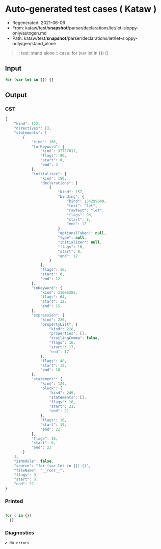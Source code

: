 # Auto-generated test cases ( Kataw )
- Regenerated: 2021-06-06
- From: kataw/test/__snapshot__/parser/declarations/let/let-sloppy-only/autogen.md
- Path: kataw/test/__snapshot__/parser/declarations/let/let-sloppy-only/gen/stand_alone
> :: test: stand alone
> :: case: for (var let in {}) {}
## Input

`````js
for (var let in {}) {}
`````
## Output

### CST

```javascript
{
    "kind": 122,
    "directives": [],
    "statements": [
        {
            "kind": 166,
            "forKeyword": {
                "kind": 37757017,
                "flags": 80,
                "start": 0,
                "end": 3
            },
            "initializer": {
                "kind": 156,
                "declarations": [
                    {
                        "kind": 157,
                        "binding": {
                            "kind": 134299649,
                            "text": "let",
                            "rawText": "let",
                            "flags": 96,
                            "start": 8,
                            "end": 12
                        },
                        "optionalToken": null,
                        "type": null,
                        "initializer": null,
                        "flags": 16,
                        "start": 8,
                        "end": 12
                    }
                ],
                "flags": 16,
                "start": 8,
                "end": 12
            },
            "inKeyword": {
                "kind": 21006388,
                "flags": 64,
                "start": 12,
                "end": 15
            },
            "expression": {
                "kind": 220,
                "propertyList": {
                    "kind": 218,
                    "properties": [],
                    "trailingComma": false,
                    "flags": 16,
                    "start": 17,
                    "end": 17
                },
                "flags": 48,
                "start": 15,
                "end": 18
            },
            "statement": {
                "kind": 124,
                "block": {
                    "kind": 249,
                    "statements": [],
                    "flags": 16,
                    "start": 21,
                    "end": 21
                },
                "flags": 16,
                "start": 19,
                "end": 22
            },
            "flags": 16,
            "start": 0,
            "end": 22
        }
    ],
    "isModule": false,
    "source": "for (var let in {}) {}",
    "fileName": "__root__",
    "flags": 0,
    "start": 0,
    "end": 22
}
```

### Printed

```javascript

for ( in {})
  {}
```

### Diagnostics

```javascript
✔ No errors
```

